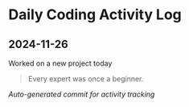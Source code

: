 # Daily Coding Activity Log

## 2024-11-26

Worked on a new project today

> Every expert was once a beginner.

*Auto-generated commit for activity tracking*

